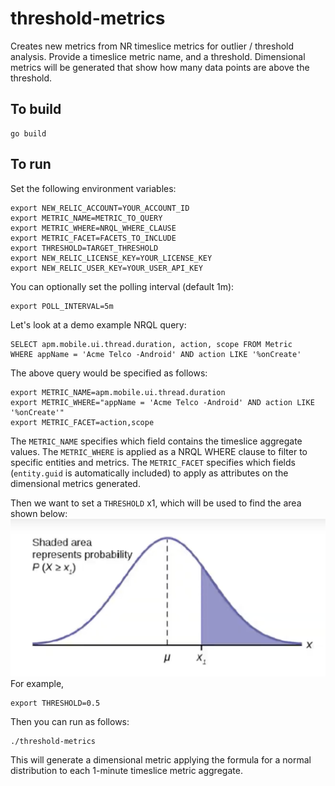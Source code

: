 # threshold-metrics
Creates new metrics from NR timeslice metrics for outlier / threshold analysis.
Provide a timeslice metric name, and a threshold.  Dimensional metrics will be generated that
show how many data points are above the threshold.

## To build
```
go build
```

## To run
Set the following environment variables:
```
export NEW_RELIC_ACCOUNT=YOUR_ACCOUNT_ID
export METRIC_NAME=METRIC_TO_QUERY
export METRIC_WHERE=NRQL_WHERE_CLAUSE
export METRIC_FACET=FACETS_TO_INCLUDE
export THRESHOLD=TARGET_THRESHOLD
export NEW_RELIC_LICENSE_KEY=YOUR_LICENSE_KEY
export NEW_RELIC_USER_KEY=YOUR_USER_API_KEY
```
You can optionally set the polling interval (default 1m):
```
export POLL_INTERVAL=5m
```

Let's look at a demo example NRQL query:
```
SELECT apm.mobile.ui.thread.duration, action, scope FROM Metric
WHERE appName = 'Acme Telco -Android' AND action LIKE '%onCreate'
```
The above query would be specified as follows:
```
export METRIC_NAME=apm.mobile.ui.thread.duration
export METRIC_WHERE="appName = 'Acme Telco -Android' AND action LIKE '%onCreate'"
export METRIC_FACET=action,scope
```
The `METRIC_NAME` specifies which field contains the timeslice aggregate values.
The `METRIC_WHERE` is applied as a NRQL WHERE clause to filter to specific entities and metrics.
The `METRIC_FACET` specifies which fields (`entity.guid` is automatically included) to apply as attributes on the dimensional metrics generated.

Then we want to set a `THRESHOLD` x1, which will be used to find the area shown below:
![Threhold calculation](https://github.com/TeonLucas/threshold-metrics/blob/main/threshold-diagram.png)
For example,
```
export THRESHOLD=0.5
```

Then you can run as follows:
```
./threshold-metrics
```

This will generate a dimensional metric applying the formula for a normal distribution to each 1-minute timeslice metric aggregate.